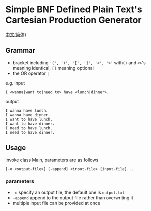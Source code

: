 # Simple BNF Defined Plain Text's Cartesian Production Generator

[中文(简体)](README.md)

## Grammar

* bracket including `'(', ')', '[', ']', '<', '>'` with`()` and `<>`'s meaning identical, `[]` meaning optional
* the OR operator `|`

e.g. input

```$xslt
I <wanna|want to|need to> have <lunch|dinner>.
```

output

```$xslt
I wanna have lunch.
I wanna have dinner.
I want to have lunch.
I want to have dinner.
I need to have lunch.
I need to have dinner.
```

## Usage

invoke class Main, parameters are as follows

`[-o <output-file>] [-append] <input-file> [input-file]...`

### parameters
* `-o` specify an output file, the default one is `output.txt`
* `-append` append to the output file rather than overwriting it
* multiple input file can be provided at once